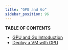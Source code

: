 ```yaml
---
title: "GPU and Go"
sidebar_position: 96
---
```




**TABLE OF CONTENTS**

- [GPU and Go Introduction](grid3_go_gpu_support)
- [Deploy a VM with GPU](grid3_go_vm_with_gpu)